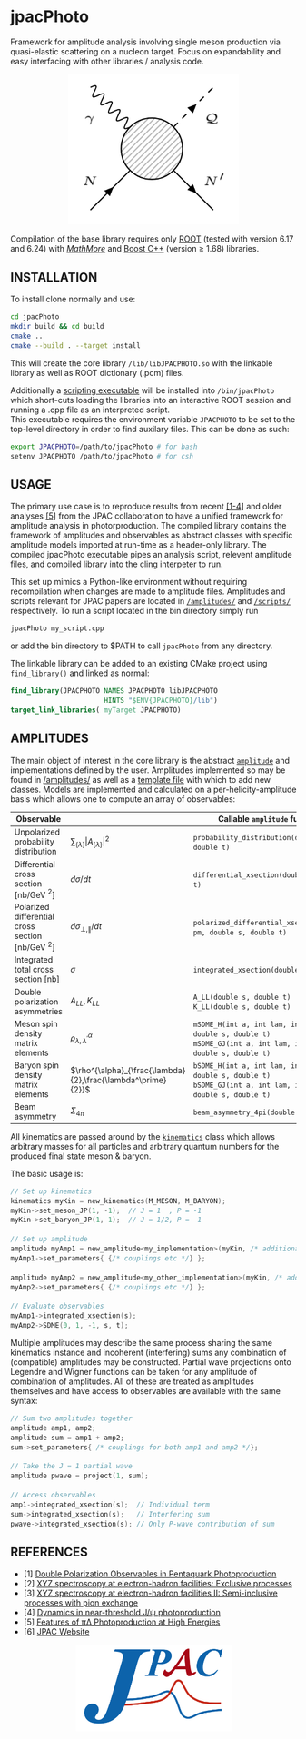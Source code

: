#   jpacPhoto
Framework for amplitude analysis involving single meson production via quasi-elastic scattering on a nucleon target. Focus on expandability and easy interfacing with other libraries / analysis code. 

<p align="center">
  <img width="300" src="./doc/FeynmanDiagram.png">
</p>


Compilation of the base library requires only [ROOT](https://root.cern.ch/) (tested with version 6.17 and 6.24) with [*MathMore*](https://root.cern.ch/mathmore-library) and [Boost C++](https://www.boost.org/) (version $\geq$ 1.68) libraries.

##  INSTALLATION
To install clone normally and use:
```bash
cd jpacPhoto
mkdir build && cd build
cmake ..
cmake --build . --target install
```
This will create the core library `/lib/libJPACPHOTO.so` with the linkable library as well as ROOT dictionary (.pcm) files. 

Additionally a [scripting executable](./src/cling/jpacPhoto.cpp) will be installed into `/bin/jpacPhoto` which short-cuts loading the libraries into an interactive ROOT session and running a .cpp file as an interpreted script.   
This executable requires the environment variable `JPACPHOTO` to be set to the top-level directory in order to find auxilary files. This can be done as such:
```bash
export JPACPHOTO=/path/to/jpacPhoto # for bash
setenv JPACPHOTO /path/to/jpacPhoto # for csh
```

##  USAGE

The primary use case is to reproduce results from recent [[1-4]](#references) and older analyses [[5]](#references) from the JPAC collaboration to have a unified framework for amplitude analysis in photorproduction. The compiled library contains the framework of amplitudes and observables as abstract classes with specific amplitude models imported at run-time as a header-only library. The compiled jpacPhoto executable pipes an analysis script, relevent amplitude files, and compiled library into the cling interpeter to run. 

This set up mimics a Python-like environment without requiring recompilation when changes are made to amplitude files. Amplitudes and scripts relevant for JPAC papers are located in [`/amplitudes/`](./amplitudes/) and [`/scripts/`](./scripts) respectively.  To run a script located in the bin directory simply run 
```bash
jpacPhoto my_script.cpp
```
or add the bin directory to $PATH to call `jpacPhoto` from any directory. 

The linkable library can be added to an existing CMake project using `find_library()` and linked as normal:
```cmake
find_library(JPACPHOTO NAMES JPACPHOTO libJPACPHOTO
                       HINTS "$ENV{JPACPHOTO}/lib")
target_link_libraries( myTarget JPACPHOTO)
```

##  AMPLITUDES
The main object of interest in the core library is the abstract [`amplitude`](./src/core/amplitude.hpp) and implementations defined by the user. Amplitudes implemented so may be found in [/amplitudes/](./amplitudes/) as well as a [template file](./amplitudes/template.hpp) with which to add new classes. Models are implemented and calculated on a per-helicity-amplitude basis which allows one to compute an array of observables:

| Observable                           |                                                 | Callable `amplitude` function                                                                                                  |
|--------------------------------------|-------------------------------------------------|--------------------------------------------------------------------------------------------------------------------|
| Unpolarized probability distribution | $\sum_{\{\lambda\}} \|A_{\{\lambda\}}\|^2$ | `probability_distribution(double s, double t)       `                                                                |
| Differential cross section \[nb/GeV $^2$\]          | $d\sigma/dt$                           | `differential_xsection(double s, double t)            `                                                              |
| Polarized differential cross section \[nb/GeV $^2$\]          | $d\sigma_{\perp,\parallel}/dt$                           | `polarized_differential_xsection(double pm, double s, double t)            `                                                              |
| Integrated total cross section \[nb\]     | $\sigma$                                 | `integrated_xsection(double s)      `                                                                                |
| Double polarization asymmetries      | $A_{LL},K_{LL}$                                 | `A_LL(double s, double t)` <br /> `K_LL(double s, double t)    `                                                              |
| Meson spin density matrix elements   | $\rho^{\alpha}_{\lambda,\lambda^\prime}$        | `mSDME_H(int a, int lam, int lamp, double s, double t)` <br /> `mSDME_GJ(int a, int lam, int lamp, double s, double t)` |
| Baryon spin density matrix elements   | $\rho^{\alpha}_{\frac{\lambda}{2},\frac{\lambda^\prime}{2}}$        | `bSDME_H(int a, int lam, int lamp, double s, double t)` <br /> `bSDME_GJ(int a, int lam, int lamp, double s, double t)` |
| Beam asymmetry           | $\Sigma_{4\pi}$                                 | `beam_asymmetry_4pi(double s, double t)`                                                                       |



All kinematics are passed around by the [`kinematics`](./src/core/kinematics.hpp) class which allows arbitrary masses for all particles and arbitrary quantum numbers for the produced final state meson & baryon.

The basic usage is:
```c++
// Set up kinematics
kinematics myKin = new_kinematics(M_MESON, M_BARYON);
myKin->set_meson_JP(1, -1);  // J = 1  , P = -1
myKin->set_baryon_JP(1, 1);  // J = 1/2, P =  1

// Set up amplitude
amplitude myAmp1 = new_amplitude<my_implementation>(myKin, /* additional parameters */);
myAmp1->set_parameters{ {/* couplings etc */} };

amplitude myAmp2 = new_amplitude<my_other_implementation>(myKin, /* additional parameters */);
myAmp2->set_parameters{ {/* couplings etc */} };

// Evaluate observables
myAmp1->integrated_xsection(s);
myAmp2->SDME(0, 1, -1, s, t);
```
Multiple amplitudes may describe the same process sharing the same kinematics instance and
incoherent (interfering) sums any combination of (compatible) amplitudes may be constructed. Partial wave projections onto Legendre and Wigner functions can be taken for any amplitude of combination of amplitudes. All of these are treated as amplitudes themselves and have access to observables are available with the same syntax:
```c++
// Sum two amplitudes together
amplitude amp1, amp2;
amplitude sum = amp1 + amp2;
sum->set_parameters{ /* couplings for both amp1 and amp2 */};

// Take the J = 1 partial wave
amplitude pwave = project(1, sum);

// Access observables
amp1->integrated_xsection(s);  // Individual term
sum->integrated_xsection(s);   // Interfering sum
pwave->integrated_xsection(s); // Only P-wave contribution of sum
```

##  REFERENCES
+ [1] [Double Polarization Observables in Pentaquark Photoproduction](https://arxiv.org/abs/1907.09393)
+ [2] [XYZ spectroscopy at electron-hadron facilities: Exclusive processes](https://arxiv.org/abs/2008.01001)
+ [3] [XYZ spectroscopy at electron-hadron facilities II: Semi-inclusive processes with pion exchange](https://arxiv.org/abs/2209.05882)
+ [4] [Dynamics in near-threshold J/ψ photoproduction](https://arxiv.org/abs/2305.01449)
+ [5] [Features of πΔ Photoproduction at High Energies](https://arxiv.org/abs/1710.09394)
+ [6] [JPAC Website](http://cgl.soic.indiana.edu/jpac/index.php)

<p align="center">
  <img width="275" src="./doc/JPAClogo.png">
</p>